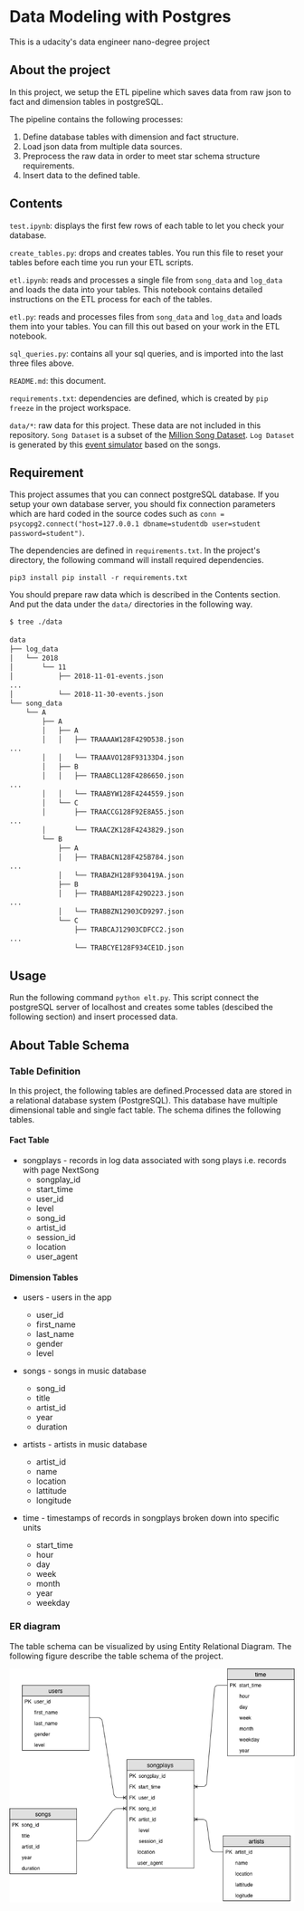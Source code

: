 # Data Modeling with Postgres

This is a udacity's data engineer nano-degree project

## About the project

In this project, we setup the ETL pipeline which saves data from raw json to fact and dimension tables in postgreSQL.

The pipeline contains the following processes:

1. Define database tables with dimension and fact structure.
2. Load json data from multiple data sources.
3. Preprocess the raw data in order to meet star schema structure requirements.
4. Insert data to the defined table.

## Contents

`test.ipynb`:  displays the first few rows of each table to let you check your database.

`create_tables.py`: drops and creates tables. You run this file to reset your tables before each time you run your ETL scripts.

`etl.ipynb`: reads and processes a single file from `song_data` and `log_data` and loads the data into your tables. This notebook contains detailed instructions on the ETL process for each of the tables.

`etl.py`:  reads and processes files from `song_data` and `log_data` and loads them into your tables. You can fill this out based on your work in the ETL notebook.

`sql_queries.py`: contains all your sql queries, and is imported into the last three files above.

`README.md`: this document.

`requirements.txt`: dependencies are defined, which is created by `pip freeze` in the project workspace.

`data/*`: raw data for this project. These data are not included in this repository. `Song Dataset` is a subset of the [Million Song Dataset](https://labrosa.ee.columbia.edu/millionsong/). `Log Dataset` is generated by this [event simulator](https://github.com/Interana/eventsim) based on the songs.

## Requirement

This project assumes that you can connect postgreSQL database. If you setup your own database server, you should fix connection parameters which are hard coded in the source codes such as `conn = psycopg2.connect("host=127.0.0.1 dbname=studentdb user=student password=student")`.

The dependencies are defined in `requirements.txt`. In the project's directory, the following command will install required dependencies. 

```
pip3 install pip install -r requirements.txt
```

You should prepare raw data which is described in the Contents section. And put the data under the `data/` directories in the following way.

```
$ tree ./data

data
├── log_data
│   └── 2018
│       └── 11
│           ├── 2018-11-01-events.json
...
│           └── 2018-11-30-events.json
└── song_data
    └── A
        ├── A
        │   ├── A
        │   │   ├── TRAAAAW128F429D538.json
...
        │   │   └── TRAAAVO128F93133D4.json
        │   ├── B
        │   │   ├── TRAABCL128F4286650.json
...
        │   │   └── TRAABYW128F4244559.json
        │   └── C
        │       ├── TRAACCG128F92E8A55.json
...
        │       └── TRAACZK128F4243829.json
        └── B
            ├── A
            │   ├── TRABACN128F425B784.json
...
            │   └── TRABAZH128F930419A.json
            ├── B
            │   ├── TRABBAM128F429D223.json
...
            │   └── TRABBZN12903CD9297.json
            └── C
                ├── TRABCAJ12903CDFCC2.json
...
                └── TRABCYE128F934CE1D.json
```

## Usage

Run the following command `python elt.py`. This script connect the postgreSQL server of localhost and creates some tables (descibed the following section) and insert processed data.

## About Table Schema

### Table Definition

In this project, the following tables are defined.Processed data are stored in a relational database system (PostgreSQL). This database have multiple dimensional table and single fact table. The schema difines the following tables.

#### Fact Table

* songplays - records in log data associated with song plays i.e. records with page NextSong
  - songplay_id
  - start_time
  - user_id
  - level
  - song_id
  - artist_id
  - session_id
  - location
  - user_agent

#### Dimension Tables
* users - users in the app
  - user_id
  - first_name
  - last_name
  - gender
  - level


* songs - songs in music database
  - song_id
  - title
  - artist_id
  - year
  - duration

* artists - artists in music database
  - artist_id
  - name
  - location
  - lattitude
  - longitude

* time - timestamps of records in songplays broken down into specific units
  - start_time
  - hour
  - day
  - week
  - month
  - year
  - weekday

### ER diagram

The table schema can be visualized by using Entity Relational Diagram. The following figure describe the table schema of the project.

![](./ERDiagram.png)

